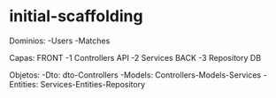 # initial-scaffolding

Dominios: 
-Users
-Matches

Capas: 
FRONT
-1 Controllers  API
-2 Services BACK
-3 Repository
DB

Objetos:
-Dto: dto-Controllers
-Models: Controllers-Models-Services
-Entities: Services-Entities-Repository